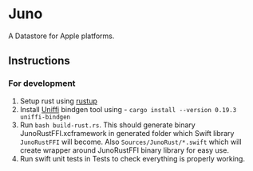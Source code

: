 # Juno

A Datastore for Apple platforms.

## Instructions

### For development
1. Setup rust using [rustup](https://rustup.rs)
2. Install [Uniffi](https://github.com/mozilla/uniffi-rs) bindgen tool using - `cargo install --version 0.19.3 uniffi-bindgen`
3. Run `bash build-rust.rs`. This should generate binary JunoRustFFI.xcframework in generated folder which Swift library `JunoRustFFI` will become. Also `Sources/JunoRust/*.swift` which will create wrapper around JunoRustFFI binary library for easy use.
4. Run swift unit tests in Tests to check everything is properly working.

